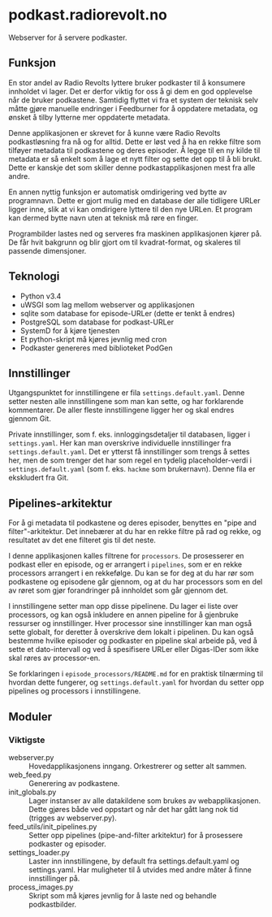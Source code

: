 # podkast.radiorevolt.no

Webserver for å servere podkaster.

## Funksjon

En stor andel av Radio Revolts lyttere bruker podkaster til å konsumere
innholdet vi lager. Det er derfor viktig for oss å gi dem en god opplevelse når
de bruker podkastene. Samtidig flyttet vi fra et system der teknisk selv måtte
gjøre manuelle endringer i Feedburner for å oppdatere metadata, og ønsket å
tilby lytterne mer oppdaterte metadata.

Denne applikasjonen er skrevet for å kunne være Radio Revolts podkastløsning
fra nå og for alltid. Dette er løst ved å ha en rekke filtre som tilføyer
metadata til podkastene og deres episoder. Å legge til en ny kilde til
metadata er så enkelt som å lage et nytt filter og sette det opp til å bli
brukt. Dette er kanskje det som skiller denne podkastapplikasjonen mest fra alle
andre.

En annen nyttig funksjon er automatisk omdirigering ved bytte av programnavn.
Dette er gjort mulig med en database der alle tidligere URLer ligger inne, slik
at vi kan omdirigere lyttere til den nye URLen. Et program kan dermed bytte
navn uten at teknisk må røre en finger.

Programbilder lastes ned og serveres fra maskinen applikasjonen kjører på. De
får hvit bakgrunn og blir gjort om til kvadrat-format, og skaleres til passende
dimensjoner.

## Teknologi

* Python v3.4
* uWSGI som lag mellom webserver og applikasjonen
* sqlite som database for episode-URLer (dette er tenkt å endres)
* PostgreSQL som database for podkast-URLer
* SystemD for å kjøre tjenesten
* Et python-skript må kjøres jevnlig med cron
* Podkaster genereres med biblioteket PodGen


## Innstillinger

Utgangspunktet for innstillingene er fila `settings.default.yaml`. Denne setter
nesten alle innstillingene som man kan sette, og har forklarende kommentarer.
De aller fleste innstillingene ligger her og skal endres gjennom Git.

Private innstillinger, som f. eks. innloggingsdetaljer til databasen, ligger i
`settings.yaml`. Her kan man overskrive individuelle innstillinger fra
`settings.default.yaml`. Det er ytterst få innstillinger som trengs å settes her,
men de som trenger det har som regel en tydelig placeholder-verdi i `settings.default.yaml`
(som f. eks. `hackme` som brukernavn). Denne fila er ekskludert fra Git.

## Pipelines-arkitektur

For å gi metadata til podkastene og deres episoder, benyttes en "pipe and 
filter"-arkitektur. Det innebærer at du har en rekke filtre på rad og rekke,
og resultatet av det ene filteret gis til det neste.

I denne applikasjonen kalles filtrene for `processors`. De prosesserer en
podkast eller en episode, og er arrangert i `pipelines`, som er en rekke
processors arrangert i en rekkefølge. Du kan se for deg at du har rør som
podkastene og episodene går gjennom, og at du har processors som en del av
røret som gjør forandringer på innholdet som går gjennom det.

I innstillingene setter man opp disse pipelinene. Du lager ei liste over
processors, og kan også inkludere en annen pipeline for å gjenbruke ressurser
og innstillinger. Hver processor sine innstillinger kan man også sette globalt,
for deretter å overskrive dem lokalt i pipelinen. Du kan også bestemme hvilke
episoder og podkaster en pipeline skal arbeide på, ved å sette et dato-intervall
og ved å spesifisere URLer eller Digas-IDer som ikke skal røres av processor-en.

Se forklaringen i `episode_processors/README.md` for en praktisk tilnærming til
hvordan dette fungerer, og `settings.default.yaml` for hvordan du setter opp
pipelines og processors i innstillingene.

## Moduler

### Viktigste

<dl>
    <dt>webserver.py</dt>
    <dd>Hovedapplikasjonens inngang. Orkestrerer og setter alt sammen.</dd>
    <dt>web_feed.py</dt>
    <dd>Generering av podkastene.</dd>
    <dt>init_globals.py</dt>
    <dd>Lager instanser av alle datakildene som brukes av webapplikasjonen.
    Dette gjøres både ved oppstart og når det har gått lang nok tid (trigges av webserver.py).</dd>
    <dt>feed_utils/init_pipelines.py</dt>
    <dd>Setter opp pipelines (pipe-and-filter arkitektur) for å prosessere
    podkaster og episoder.</dd>
    <dt>settings_loader.py</dt>
    <dd>Laster inn innstillingene, by default fra settings.default.yaml og
    settings.yaml. Har muligheter til å utvides med andre måter å finne
    innstillinger på.</dd>
    <dt>process_images.py</dt>
    <dd>Skript som må kjøres jevnlig for å laste ned og behandle podkastbilder.</dd>
</dl>


